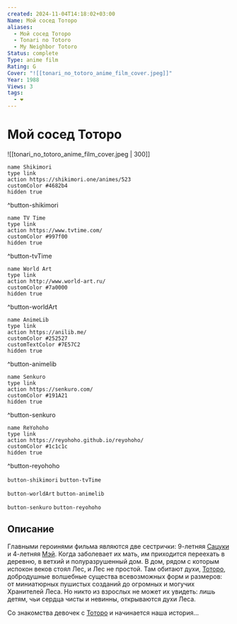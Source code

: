 ```yaml
---
created: 2024-11-04T14:18:02+03:00
Name: Мой сосед Тоторо
aliases:
  - Мой сосед Тоторо
  - Tonari no Totoro
  - My Neighbor Totoro
Status: complete
Type: anime film
Rating: G
Cover: "![[tonari_no_totoro_anime_film_cover.jpeg]]"
Year: 1988
Views: 3
tags:
  - ❤
---
```


# Мой сосед Тоторо

![[tonari_no_totoro_anime_film_cover.jpeg | 300]]

```button
name Shikimori
type link
action https://shikimori.one/animes/523
customColor #4682b4
hidden true
```
^button-shikimori

```button
name TV Time
type link
action https://www.tvtime.com/
customColor #997f00
hidden true
```
^button-tvTime

```button
name World Art
type link
action http://www.world-art.ru/
customColor #7a0000
hidden true
```
^button-worldArt

```button
name AnimeLib
type link
action https://anilib.me/
customColor #252527
customTextColor #7E57C2
hidden true
```
^button-animelib

```button
name Senkuro
type link
action https://senkuro.com/
customColor #191A21
hidden true
```
^button-senkuro

```button
name ReYohoho
type link
action https://reyohoho.github.io/reyohoho/
customColor #1c1c1c
hidden true
```
^button-reyohoho

`button-shikimori` `button-tvTime`

`button-worldArt` `button-animelib`

`button-senkuro` `button-reyohoho`

## Описание

Главными героинями фильма являются две сестрички: 9-летняя [Сацуки](https://shikimori.one/characters/267-satsuki-kusakabe) и 4-летняя [Мэй](https://shikimori.one/characters/268-mei-kusakabe). Когда заболевает их мать, им приходится переехать в деревню, в ветхий и полуразрушенный дом. В дом, рядом с которым испокон веков стоял Лес, и Лес не простой. Там обитают духи, [Тоторо](https://shikimori.one/characters/269-totoro), добродушные волшебные существа всевозможных форм и размеров: от миниатюрных пушистых созданий до огромных и могучих Хранителей Леса. Но никто из взрослых не может их увидеть: лишь детям, чьи сердца чисты и невинны, открываются духи Леса.

Со знакомства девочек с [Тоторо](https://shikimori.one/characters/269-totoro) и начинается наша история...
